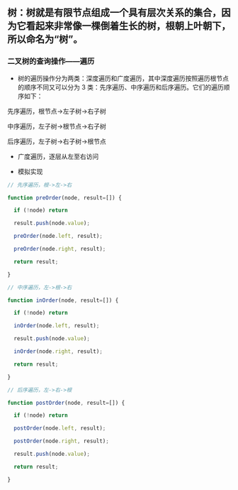 ## 树：树就是有限节点组成一个具有层次关系的集合，因为它看起来非常像一棵倒着生长的树，根朝上叶朝下，所以命名为“树”。

### 二叉树的查询操作——遍历

- 树的遍历操作分为两类：深度遍历和广度遍历，其中深度遍历按照遍历根节点的顺序不同又可以分为 3 类：先序遍历、中序遍历和后序遍历。它们的遍历顺序如下：

先序遍历，根节点→左子树→右子树

中序遍历，左子树→根节点→右子树

后序遍历，左子树→右子树→根节点

- 广度遍历，逐层从左至右访问

- 模拟实现
```js
// 先序遍历，根->左->右

function preOrder(node, result=[]) {

  if (!node) return

  result.push(node.value);

  preOrder(node.left, result);

  preOrder(node.right, result);

  return result;

}

// 中序遍历，左->根->右

function inOrder(node, result=[]) {

  if (!node) return

  inOrder(node.left, result);

  result.push(node.value);

  inOrder(node.right, result);

  return result;

}

// 后序遍历，左->右->根

function postOrder(node, result=[]) {

  if (!node) return

  postOrder(node.left, result);

  postOrder(node.right, result);

  result.push(node.value);

  return result;

}
```